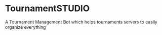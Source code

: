 # TournamentSTUDIO
A Tournament Management Bot which helps tournaments servers to easily organize everything

